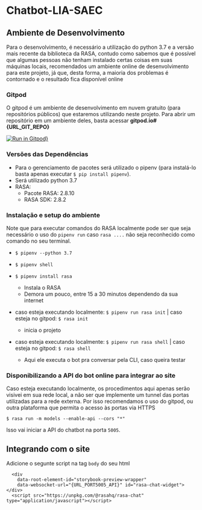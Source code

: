 # Chatbot-LIA-SAEC

## Ambiente de Desenvolvimento
Para o desenvolvimento, é necessário a utilização do python 3.7 e a versão mais recente da biblioteca da RASA, contudo como sabemos que é possível que algumas pessoas não tenham instalado certas coisas em suas máquinas locais, recomendados um ambiente online de desenvolvimento para este projeto, já que, desta forma, a maioria dos problemas é contornado e o resultado fica disponível online

### Gitpod
O gitpod é um ambiente de desenvolvimento em nuvem gratuito (para repositórios públicos) que estaremos utilizando neste projeto. Para abrir um repositório em um ambiente deles, basta acessar **gitpod.io#{URL_GIT_REPO}**


[![Run in Gitpod}](https://user-images.githubusercontent.com/42501669/139507006-625831cd-349f-4ae0-9356-38505cb8c2f2.png)](www.gitpod.io#https://github.com/Liga-IA/Chatbot-LIA-SAEC)

### Versões das Dependências

- Para o gerenciamento de pacotes será utilizado o pipenv (para instalá-lo basta apenas executar `$ pip install pipenv`).
- Será utilizado python 3.7
- RASA:    
  - Pacote RASA: 2.8.10
  - RASA SDK: 2.8.2

### Instalação e setup do ambiente
Note que para executar comandos do RASA localmente pode ser que seja necessário o uso do `pipenv run` caso `rasa ....` não seja reconhecido como comando no seu terminal.
- `$ pipenv --python 3.7`
- `$ pipenv shell`
- `$ pipenv install rasa`
    - Instala o RASA
    - Demora um pouco, entre 15 a 30 minutos dependendo da sua internet

- caso esteja executando localmente: `$ pipenv run rasa init` | caso esteja no gitpod: `$ rasa init`
    - inicia o projeto
- caso esteja executando localmente: `$ pipenv run rasa shell` | caso esteja no gitpod: `$ rasa shell`
    - Aqui ele executa o bot pra conversar pela CLI, caso queira testar

### Disponibilizando a API do bot online para integrar ao site

Caso esteja executando localmente, os procedimentos aqui apenas serão visivei em sua rede local, a não ser que implemente um tunnel das portas utilizadas para a rede externa. Por isso recomendamos o uso do gitpod, ou outra plataforma que permita o acesso às portas via HTTPS

`$ rasa run -m models --enable-api --cors "*"`

Isso vai iniciar a API do chatbot na porta `5005`.
 
## Integrando com o site

Adicione o segunte script na tag `body` do seu html

```
  <div  
    data-root-element-id="storybook-preview-wrapper"
    data-websocket-url="{URL_PORT5005_API}" id="rasa-chat-widget"></div>
  <script src="https://unpkg.com/@rasahq/rasa-chat" type="application/javascript"></script>
```
